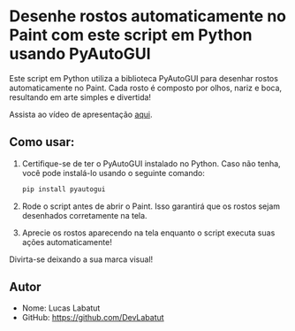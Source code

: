 # Desenhe rostos automaticamente no Paint com este script em Python usando PyAutoGUI

Este script em Python utiliza a biblioteca PyAutoGUI para desenhar rostos automaticamente no Paint. Cada rosto é composto por olhos, nariz e boca, resultando em arte simples e divertida!

Assista ao vídeo de apresentação [aqui](/Vídeo/21-01-2024.mkv).

## Como usar:
1. Certifique-se de ter o PyAutoGUI instalado no Python. Caso não tenha, você pode instalá-lo usando o seguinte comando:
    ```bash
    pip install pyautogui
    ```
2. Rode o script antes de abrir o Paint. Isso garantirá que os rostos sejam desenhados corretamente na tela.

3. Aprecie os rostos aparecendo na tela enquanto o script executa suas ações automaticamente!

Divirta-se deixando a sua marca visual!

## Autor

- Nome: Lucas Labatut
- GitHub: https://github.com/DevLabatut
